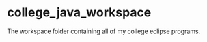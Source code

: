college_java_workspace
======================

The workspace folder containing all of my college eclipse programs.
